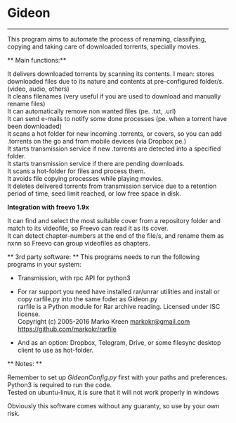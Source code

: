 # Gideon
-------------

This program aims to automate the process of renaming, classifying, copying and taking care of downloaded torrents, specially movies.	



** Main functions:**

It delivers downloaded torrents by scanning its contents. I mean: stores downloaded files due to its nature and contents at pre-configured folder/s. (video, audio, others)  
It cleans filenames (very useful if you are used to download and manually rename files)  
It can automatically remove non wanted files (pe. .txt, .url)  
It can send e-mails to notify some done processes (pe. when a torrent have been downloaded)  
It scans a hot folder for new incoming .torrents, or covers, so you can add .torrents on the go and from mobile devices (vía Dropbox pe.)  
It starts transmission service if new .torrents are detected into a specified folder.  
It starts transmission service if there are pending downloads.  
It scans a hot-folder for files and process them.  
It avoids file copying processes while playing movies.  
It deletes delivered torrents from transmission service due to a retention period of time, seed limit reached, or low free space in disk.


**Integration with freevo 1.9x**  

It can find and select the most suitable cover from a repository folder and match to its videofile, so Freevo can read it as its cover.  
It can detect chapter-numbers at the end of the file/s, and rename them as nxnn so Freevo can group videofiles as chapters.  


** 3rd party software: **
This programs needs to run the following programs in your system:  

 *  Transmission, with rpc API for python3
 *  For rar support you need have installed rar/unrar utilities and install or copy rarfile.py into the same foder as Gideon.py  
	rarfile is a Python module for Rar archive reading. Licensed under ISC license.  
	Copyright (c) 2005-2016 Marko Kreen <markokr@gmail.com>  
	<https://github.com/markokr/rarfile>  

 *  And as an option: Dropbox, Telegram, Drive, or some filesync desktop client to use as hot-folder.  

 ** Notes: **  

Remember to set up _GideonConfig.py_ first with your paths and preferences.  
Python3 is required to run the code.  
Tested on ubuntu-linux, it is sure that it will not work properly in windows  

Obviously this software comes without any guaranty, so use by your own risk.
